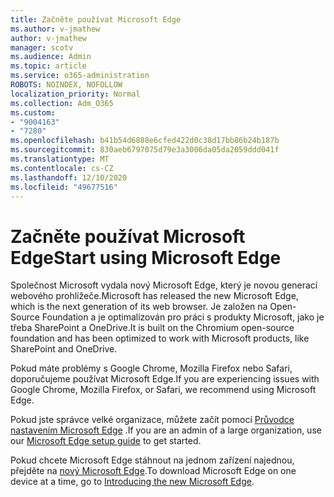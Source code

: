 ```yaml
---
title: Začněte používat Microsoft Edge
ms.author: v-jmathew
author: v-jmathew
manager: scotv
ms.audience: Admin
ms.topic: article
ms.service: o365-administration
ROBOTS: NOINDEX, NOFOLLOW
localization_priority: Normal
ms.collection: Adm_O365
ms.custom:
- "9004163"
- "7280"
ms.openlocfilehash: b41b54d6888e6cfed422d0c38d17bb86b24b187b
ms.sourcegitcommit: 830aeb6797075d79e3a3006da05da2059ddd041f
ms.translationtype: MT
ms.contentlocale: cs-CZ
ms.lasthandoff: 12/10/2020
ms.locfileid: "49677516"
---
```

# <a name="start-using-microsoft-edge"></a><span data-ttu-id="5889b-102">Začněte používat Microsoft Edge</span><span class="sxs-lookup"><span data-stu-id="5889b-102">Start using Microsoft Edge</span></span>

<span data-ttu-id="5889b-103">Společnost Microsoft vydala nový Microsoft Edge, který je novou generací webového prohlížeče.</span><span class="sxs-lookup"><span data-stu-id="5889b-103">Microsoft has released the new Microsoft Edge, which is the next generation of its web browser.</span></span> <span data-ttu-id="5889b-104">Je založen na Open-Source Foundation a je optimalizován pro práci s produkty Microsoft, jako je třeba SharePoint a OneDrive.</span><span class="sxs-lookup"><span data-stu-id="5889b-104">It is built on the Chromium open-source foundation and has been optimized to work with Microsoft products, like SharePoint and OneDrive.</span></span>

<span data-ttu-id="5889b-105">Pokud máte problémy s Google Chrome, Mozilla Firefox nebo Safari, doporučujeme používat Microsoft Edge.</span><span class="sxs-lookup"><span data-stu-id="5889b-105">If you are experiencing issues with Google Chrome, Mozilla Firefox, or Safari, we recommend using Microsoft Edge.</span></span>

<span data-ttu-id="5889b-106">Pokud jste správce velké organizace, můžete začít pomocí [Průvodce nastavením Microsoft Edge](https://go.microsoft.com/fwlink/?linkid=2142423) .</span><span class="sxs-lookup"><span data-stu-id="5889b-106">If you are an admin of a large organization, use our [Microsoft Edge setup guide](https://go.microsoft.com/fwlink/?linkid=2142423) to get started.</span></span>

<span data-ttu-id="5889b-107">Pokud chcete Microsoft Edge stáhnout na jednom zařízení najednou, přejděte na [nový Microsoft Edge](https://go.microsoft.com/fwlink/?linkid=2141049).</span><span class="sxs-lookup"><span data-stu-id="5889b-107">To download Microsoft Edge on one device at a time, go to [Introducing the new Microsoft Edge](https://go.microsoft.com/fwlink/?linkid=2141049).</span></span>
